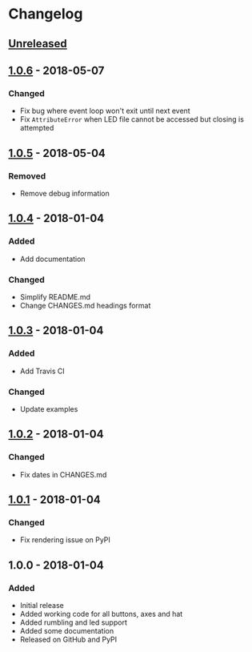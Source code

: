 # Changelog

## [Unreleased]

## [1.0.6] - 2018-05-07
### Changed
- Fix bug where event loop won't exit until next event
- Fix `AttributeError` when LED file cannot be accessed but closing is attempted

## [1.0.5] - 2018-05-04
### Removed
- Remove debug information

## [1.0.4] - 2018-01-04
### Added
- Add documentation

### Changed
- Simplify README.md
- Change CHANGES.md headings format

## [1.0.3] - 2018-01-04
### Added
- Add Travis CI

### Changed
- Update examples

## [1.0.2] - 2018-01-04
### Changed
- Fix dates in CHANGES.md

## [1.0.1] - 2018-01-04
### Changed
- Fix rendering issue on PyPI

## 1.0.0 - 2018-01-04
### Added
- Initial release
- Added working code for all buttons, axes and hat
- Added rumbling and led support
- Added some documentation
- Released on GitHub and PyPI

[Unreleased]: https://github.com/linusg/xbox360controller/compare/v1.0.6...HEAD
[1.0.6]: https://github.com/linusg/xbox360controller/compare/v1.0.5...v1.0.6
[1.0.5]: https://github.com/linusg/xbox360controller/compare/v1.0.4...v1.0.5
[1.0.4]: https://github.com/linusg/xbox360controller/compare/v1.0.3...v1.0.4
[1.0.3]: https://github.com/linusg/xbox360controller/compare/v1.0.2...v1.0.3
[1.0.2]: https://github.com/linusg/xbox360controller/compare/v1.0.1...v1.0.2
[1.0.1]: https://github.com/linusg/xbox360controller/compare/v1.0.0...v1.0.1
